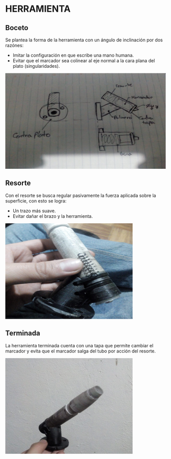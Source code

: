 # HERRAMIENTA

## Boceto
Se plantea la forma de la herramienta con un ángulo de inclinación por dos razónes:
  - Imitar la configuración en que escribe una mano humana.
  - Evitar que el marcador sea colinear al eje normal a la cara plana del plato (singularidades).
<img src="Boceto.jpeg"  width="530" height="300">

## Resorte
Con el resorte se busca regular pasivamente la fuerza aplicada sobre la superficie, con esto se logra:
  - Un trazo más suave.
  - Evitar dañar el brazo y la herramienta.
<img src="Resorte.jpeg"  width="400" height="300">


##  Terminada
La herramienta terminada cuenta con una tapa que permite cambiar el marcador y evita que el marcador salga del tubo por acción del resorte.


<img src="Final.jpeg"  width="400" height="300">
